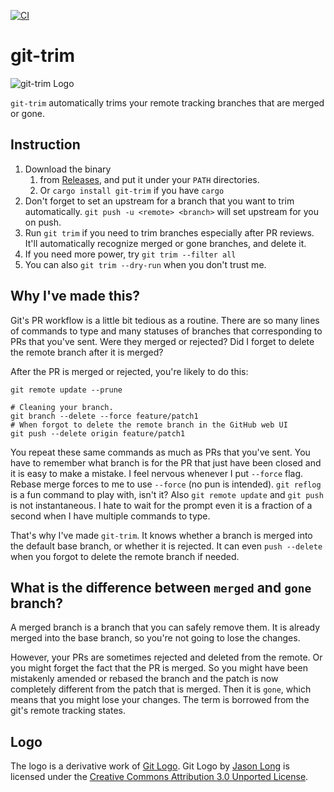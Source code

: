 [![CI](https://github.com/foriequal0/git-trim/workflows/CI/badge.svg?event=push)](https://github.com/foriequal0/git-trim/actions?query=workflow%3ACI)

git-trim
========

![git-trim Logo](./logo.png)

`git-trim` automatically trims your remote tracking branches that are merged or gone.

## Instruction

1. Download the binary
   1. from [Releases](https://github.com/foriequal0/git-trim/releases), and put it under your `PATH` directories.
   1. Or `cargo install git-trim` if you have `cargo`
1. Don't forget to set an upstream for a branch that you want to trim automatically.
   `git push -u <remote> <branch>` will set upstream for you on push.
1. Run `git trim` if you need to trim branches especially after PR reviews. It'll automatically recognize merged or gone branches, and delete it.
1. If you need more power, try `git trim --filter all`
1. You can also `git trim --dry-run` when you don't trust me.

## Why I've made this?

Git's PR workflow is a little bit tedious as a routine.
There are so many lines of commands to type and many statuses of branches that corresponding to PRs that you've sent.
Were they merged or rejected? Did I forget to delete the remote branch after it is merged?

After the PR is merged or rejected, you're likely to do this:
```shell script
git remote update --prune

# Cleaning your branch.
git branch --delete --force feature/patch1
# When forgot to delete the remote branch in the GitHub web UI
git push --delete origin feature/patch1
```
You repeat these same commands as much as PRs that you've sent.
You have to remember what branch is for the PR that just have been closed and it is easy to make a mistake.
I feel nervous whenever I put `--force` flag. Rebase merge forces to me to use `--force` (no pun is intended).
`git reflog` is a fun command to play with, isn't it? Also `git remote update` and `git push` is not instantaneous.
I hate to wait for the prompt even it is a fraction of a second when I have multiple commands to type.

That's why I've made `git-trim`.
It knows whether a branch is merged into the default base branch, or whether it is rejected.
It can even `push --delete` when you forgot to delete the remote branch if needed.

## What is the difference between `merged` and `gone` branch?

A merged branch is a branch that you can safely remove them.
It is already merged into the base branch, so you're not going to lose the changes.

However, your PRs are sometimes rejected and deleted from the remote.
Or you might forget the fact that the PR is merged.
So you might have been mistakenly amended or rebased the branch and the patch is now completely different from the patch that is merged.
Then it is `gone`, which means that you might lose your changes. The term is borrowed from the git's remote tracking states.

## Logo

The logo is a derivative work of [Git Logo](https://git-scm.com/downloads/logos). Git Logo by [Jason Long](https://twitter.com/jasonlong) is licensed under the [Creative Commons Attribution 3.0 Unported License](https://creativecommons.org/licenses/by/3.0/).
